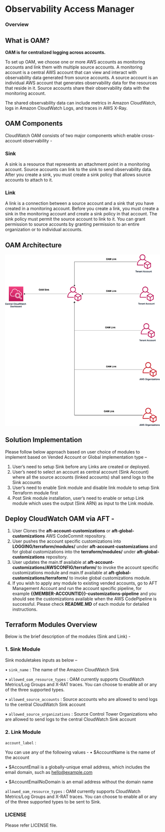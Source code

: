 
# Observability Access Manager

### Overview


## What is OAM?

**OAM is for centralized logging across accounts.**

To set up OAM, we choose one or more AWS accounts as monitoring accounts and link them with multiple source accounts. A monitoring account is a central AWS account that can view and interact with observability data generated from source accounts. A source account is an individual AWS account that generates observability data for the resources that reside in it. Source accounts share their observability data with the monitoring account.

The shared observability data can include metrics in Amazon CloudWatch, logs in Amazon CloudWatch Logs, and traces in AWS X-Ray.

## OAM Components

CloudWatch OAM consists of two major components which enable cross-account observability -

### Sink

A sink is a resource that represents an attachment point in a monitoring account. Source accounts can link to the sink to send observability data. After you create a sink, you must create a sink policy that allows source accounts to attach to it.


### Link

A link is a connection between a source account and a sink that you have created in a monitoring account.
Before you create a link, you must create a sink in the monitoring account and create a sink policy in that account. The sink policy must permit the source account to link to it. You can grant permission to source accounts by granting permission to an entire organization or to individual accounts.

## OAM Architecture

![oam](Images/oam.png)


## Solution Implementation

Please follow below approach based on user choice of modules to implement based on Vended Account or Global implementation type –

1.	User’s need to setup Sink before any Links are created or deployed.
2.	User’s need to select an account as central account (Sink Account) where all the source accounts (linked accounts) shall send logs to the Sink accounts
3.	User’s need to enable Sink module and disable link module to setup Sink Terraform module first
4.	Post Sink module installation, user’s need to enable or setup  Link module which uses the output (Sink ARN) as input to the Link module.



## Deploy CloudWatch OAM via AFT -

1.	User Clones the **aft-account-customizations** or  **aft-global-customizations** AWS CodeCommit repository.
2.	User pushes the account specific customizations into **LOGGING/terraform/modules/<MODULE>** under **aft-account-customizations** and for global customizations into the **terraform/modules/<MODULE>**  under **aft-global-customizations** repository.
3.	User updates the main.tf available at **aft-account-customizations/AWSCONFIG/terraform/** to invoke the account specific customizations module and main.tf available at **aft-global-customizations/terraform/** to invoke global customizations module.
4.	If you wish to apply any module to existing vended accounts, go to AFT Management Account and run the account specific pipeline, for example **{{MEMBER-ACCOUNTID}}-customizations-pipeline** and you should see the customizations available when the AWS CodePipeline is successful.
Please check **README.MD** of each module for detailed instructions.


## Terraform Modules Overview

Below is the brief description of the modules (Sink and Link)  -

### 1.	Sink Module

Sink moduletakes inputs as below –

•	`sink_name` : The name of the Amazon CloudWatch Sink

•	`allowed_oam_resource_types` :  OAM currently supports CloudWatch Metrics/Log Groups and X-RAT traces. You can choose to enable all or any of the three supported types.

•	`allowed_source_accounts` : Source accounts who are allowed to send logs to the central CloudWatch Sink account

•	`allowed_source_organizations` : Source Control Tower Organizations who are allowed to send logs to the central CloudWatch Sink account

### 2.	Link Module

`account_label` :

You can use any of the following values -
•	$AccountName is the name of the account

•	$AccountEmail is a globally-unique email address, which includes the email domain, such as hello@example.com

•	$AccountEmailNoDomain is an email address without the domain name

`allowed_oam_resource_types` :  OAM currently supports CloudWatch Metrics/Log Groups and X-RAT traces. You can choose to enable all or any of the three supported types to be sent to Sink.


### LICENSE

Please refer LICENSE file.